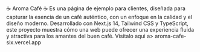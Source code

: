 
☕️ Aroma Café ☕️ Es una página de ejemplo para clientes, diseñada para capturar la esencia de un café auténtico, con un enfoque en la calidad y el diseño moderno. Desarrollado con Next.js 14, Tailwind CSS y TypeScript, este proyecto muestra cómo una web puede ofrecer una experiencia fluida y atractiva para los amantes del buen café.
Visitalo aqui a> aroma-cafe-six.vercel.app
